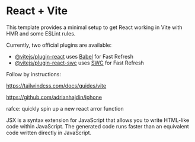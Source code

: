 # React + Vite

This template provides a minimal setup to get React working in Vite with HMR and some ESLint rules.

Currently, two official plugins are available:

- [@vitejs/plugin-react](https://github.com/vitejs/vite-plugin-react/blob/main/packages/plugin-react/README.md) uses [Babel](https://babeljs.io/) for Fast Refresh
- [@vitejs/plugin-react-swc](https://github.com/vitejs/vite-plugin-react-swc) uses [SWC](https://swc.rs/) for Fast Refresh

Follow by instructions:

https://tailwindcss.com/docs/guides/vite

https://github.com/adrianhajdin/iphone


rafce: quickly spin up a new react arror function

JSX is a syntax extension for JavaScript that allows you to write HTML-like code within JavaScript. The generated code runs faster than an equivalent code written directly in JavaScript.
